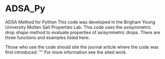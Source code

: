 # ADSA_Py
ADSA Method for Python
This code was developed in the Brigham Young University Molten Salt Properties Lab.
This code uses the axisymmetric drop shape method to evaluate properties of axisymmetric drops. 
There are three functions and examples listed here:

Those who use the code should site the journal article where the code was first introduced:
""
For more information see the sited work. 
